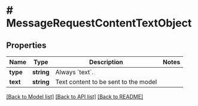 # # MessageRequestContentTextObject

## Properties

Name | Type | Description | Notes
------------ | ------------- | ------------- | -------------
**type** | **string** | Always &#x60;text&#x60;. |
**text** | **string** | Text content to be sent to the model |

[[Back to Model list]](../../README.md#models) [[Back to API list]](../../README.md#endpoints) [[Back to README]](../../README.md)
